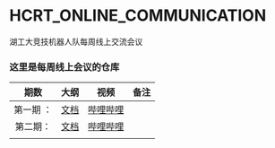# HCRT_ONLINE_COMMUNICATION
 湖工大竞技机器人队每周线上交流会议

### 这里是每周线上会议的仓库

|   期数    |                   大纲                    |                          视频                          | 备注 |
| :-------: | :---------------------------------------: | :----------------------------------------------------: | :--: |
| 第一期 ： | [文档](source/2_RC交流会大纲_20200319.md) | [哔哩哔哩](https://www.bilibili.com/video/av97346306/) |      |
| 第二期：  | [文档](source/2_RC交流会大纲_20200319.md) | [哔哩哔哩](https://www.bilibili.com/video/av97346306/) |      |
|           |                                           |                                                        |      |

